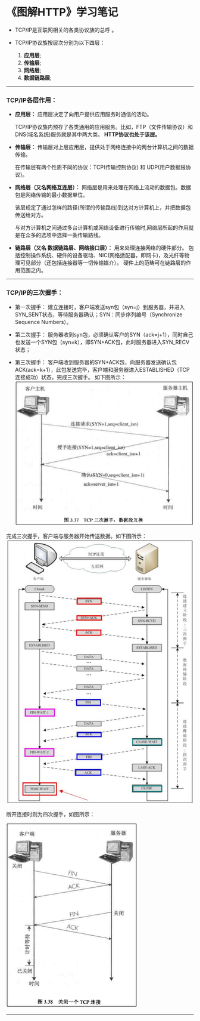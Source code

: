 # 《图解HTTP》学习笔记

* TCP/IP是互联网相关的各类协议族的总呼 。

* TCP/IP协议族按层次分别为以下四层：
    1. **应用层**;
    2. **传输层**;
    3. **网络层**;
    4. **数据链路层**;

***

### TCP/IP各层作用：

* **应用层：**
    应用层决定了向用户提供应用服务时通信的活动。
    
    TCP/IP协议族内预存了各类通用的应用服务。比如，FTP（文件传输协议）和DNS(域名系统)服务就是其中两大类。
    **HTTP协议也处于该层。**   

* **传输层：**
    传输层对上层应用层，提供处于网络连接中的两台计算机之间的数据传输。

    在传输层有两个性质不同的协议：TCP(传输控制协议) 和 UDP(用户数据报协议)。

* **网络层（又名网络互连层）：**
    网络层是用来处理在网络上流动的数据包。数据包是网络传输的最小数据单位。

    该层规定了通过怎样的路径(所谓的传输路线)到达对方计算机上，并把数据包传送给对方。

    与对方计算机之间通过多台计算机或网络设备进行传输时,网络层所起的作用就是在众多的选项中选择一条传输路线。

* **链路层（又名 数据链路层、网络接口层）：**
    用来处理连接网络的硬件部分。
    包括控制操作系统、硬件的设备驱动、NIC(网络适配器，即网卡)，及光纤等物理可见部分（还包括连接器等一切传输媒介）。
    硬件上的范畴可在链路层的作用范围之内。

***

### TCP/IP的三次握手：
- 第一次握手：
    建立连接时，客户端发送syn包（syn=j）到服务器，并进入SYN_SENT状态，等待服务器确认；SYN：同步序列编号（Synchronize Sequence Numbers）。

- 第二次握手：
    服务器收到syn包，必须确认客户的SYN（ack=j+1），同时自己也发送一个SYN包（syn=k），即SYN+ACK包，此时服务器进入SYN_RECV状态；

- 第三次握手：
    客户端收到服务器的SYN+ACK包，向服务器发送确认包ACK(ack=k+1），此包发送完毕，客户端和服务器进入ESTABLISHED（TCP连接成功）状态，完成三次握手。
如下图所示：
![TCP/IP的三次握手](Image/TCP-IP三次握手.png)

完成三次握手，客户端与服务器开始传送数据。如下图所示：
![TCP/IP连接过程](Image/连接过程.png)

断开连接时则为四次握手，如图所示：

![TCP/IP四次握手](Image/TCP-IP四次握手.png)

***